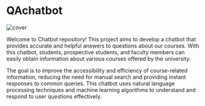 # QAchatbot
![cover](https://github.com/hamednasr/QAchatbot/assets/76178686/a77f921a-8586-46cf-a95d-db5050f7a36d)

Welcome to Chatbot repository! This project aims to develop a chatbot that provides accurate and helpful answers to questions about our courses. With this chatbot, students, prospective students, and faculty members can easily obtain information about various courses offered by the university.

The goal is to improve the accessibility and efficiency of course-related information, reducing the need for manual search and providing instant responses to common queries. This chatbot uses natural language processing techniques and machine learning algorithms to understand and respond to user questions effectively.
